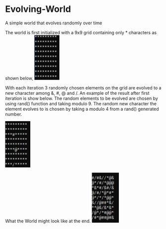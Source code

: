 # Evolving-World
A simple world that evolves randomly over time

The world is first initialized with a 9x9 grid containing only * characters as shown below, 
![](img/start.jpg) 

With each iteration 3 randomly chosen elements on the grid are evolved to a new character among &, #, @ and /.
An example of the result after first iteration is show below.
The random elements to be evolved are chosen by using rand() function and taking modulo 9. 
The random new character the element evolves to is chosen by taking a modulo 4 from a rand() generated number.

![](img/middle.jpg) 

What the World might look like at the end.
![](img/last.jpg) 
